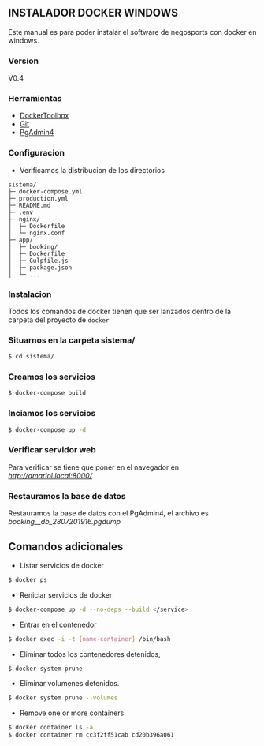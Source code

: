 ## INSTALADOR DOCKER WINDOWS
Este manual es para poder instalar el software de negosports con docker en windows.

### Version
V0.4

### Herramientas

* [DockerToolbox](https://drive.google.com/file/d/1ebWirBtiEBDf7JVL4utbmAH9ktqH0j8y/view?usp=sharing)
* [Git](https://git-scm.com)
* [PgAdmin4](https://www.pgadmin.org/)

### Configuracion

* Verificamos la distribucion de los directorios
```
sistema/
├─ docker-compose.yml
├─ production.yml
├─ README.md
├─ .env
├─ nginx/
│  ├─ Dockerfile
│  └─ nginx.conf
├─ app/
│  ├─ booking/
│  ├─ Dockerfile
│  ├─ Gulpfile.js
│  ├─ package.json
│  └─ ...
```

### Instalacion
Todos los comandos de docker tienen que ser lanzados dentro de la carpeta del proyecto de `docker`

### Situarnos en la carpeta sistema/
```sh
$ cd sistema/
```

### Creamos los servicios
```sh
$ docker-compose build
```

### Inciamos los servicios
```sh
$ docker-compose up -d
```

### Verificar servidor web
Para verificar se tiene que poner en el navegador en *http://dmariol.local:8000/*


### Restauramos la base de datos 
Restauramos la base de datos con el PgAdmin4, el archivo es *booking__db_2807201916.pgdump*

## Comandos adicionales
* Listar servicios de docker
```sh
$ docker ps
```

* Reniciar servicios de docker
```sh
$ docker-compose up -d --no-deps --build </service>
```

* Entrar en el contenedor
```sh
$ docker exec -i -t [name-container] /bin/bash
```

* Eliminar todos los contenedores detenidos, 
```sh
$ docker system prune
```

* Eliminar volumenes detenidos.
```sh
$ docker system prune --volumes
```

* Remove one or more containers
```sh
$ docker container ls -a
$ docker container rm cc3f2ff51cab cd20b396a061
```
